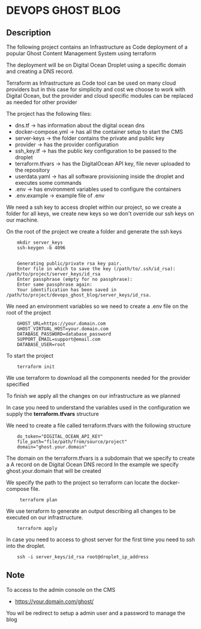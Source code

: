 # DEVOPS GHOST BLOG

## Description

The following project contains an Infrastructure as Code deployment
of a popular Ghost Content Management System using terraform

The deployment will be on Digital Ocean Droplet using a specific domain
and creating a DNS record.

Terraform as Infrastructure as Code tool can be used on many cloud providers
but in this case for simplicity and cost we choose to work with Digital Ocean,
but the provider and cloud specific modules can be replaced as needed for other provider

The project has the following files:

* dns.tf -> has information about the digital ocean dns
* docker-compose.yml -> has all the container setup to start the CMS
* server-keys -> the folder contains the private and public key
* provider -> has the provider configuration
* ssh_key.tf -> has the public key configuration to be passed to the droplet
* terraform.tfvars -> has the DigitalOcean API key, file never uploaded to the repository
* userdata.yaml -> has all software provisioning inside the droplet and executes some commands
* .env -> has environment variables used to configure the containers
* .env.example -> example file of .env

We need a ssh key to access droplet within our project, so we create a folder for all keys, we create new keys so we don't override our ssh keys on our machine.

On the root of the project we create a folder and generate the ssh keys


```
    mkdir server_keys
    ssh-keygen -b 4096
    
    
    Generating public/private rsa key pair.
    Enter file in which to save the key (/path/to/.ssh/id_rsa): /path/to/project/server_keys/id_rsa
    Enter passphrase (empty for no passphrase): 
    Enter same passphrase again: 
    Your identification has been saved in /path/to/project/devops_ghost_blog/server_keys/id_rsa.

```
We need an environment variables so we need to create a .env file on the root of the project

```
    GHOST_URL=https://your.domain.com
    GHOST_VIRTUAL_HOST=your.domain.com
    DATABASE_PASSWORD=database_password
    SUPPORT_EMAIL=support@email.com
    DATABASE_USER=root
```
To start the project

```
    terraform init
```

We use terraform to download all the components needed for the provider specified

To finish we apply all the changes on our infrastructure as we planned

In case you need to understand the variables used in the configuration we supply the **terraform.tfvars** structure

We need to create a file called terraform.tfvars with the following structure

```
    do_token="DIGITAL_OCEAN_API_KEY"
    file_path="file/path/from/source/project"
    domain="ghost.your.domain"
```

The domain on the terraform.tfvars is a subdomain that we specify to create a A record on de Digital Ocean DNS record
In the example we specify ghost.your.domain that will be created

We specify the path to the project so terraform can locate the docker-compose file.

```
     terraform plan
```

We use terraform to generate an output describing all changes to be executed on our infrastructure.

```
    terraform apply
```

In case you need to access to ghost server for the first time you need to ssh into the droplet.

```
    ssh -i server_keys/id_rsa root@droplet_ip_address 

```

## Note

To access to the admin console on the CMS

* https://your.domain.com/ghost/

You wil be redirect to setup a admin user and a password to manage the blog

